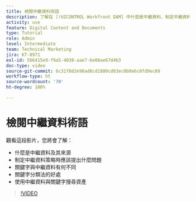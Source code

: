 ```yaml
---
title: 檢閱中繼資料術語
description: 了解在 [!UICONTROL Workfront DAM] 中什麼是中繼資料、制定中繼資料策略時應該提出什麼問題等。
activity: use
feature: Digital Content and Documents
type: Tutorial
role: Admin
level: Intermediate
team: Technical Marketing
jira: KT-8971
exl-id: 566415e9-f9a5-4038-aae7-6e08ae67d4b3
doc-type: video
source-git-commit: 6c31f8d2e98ad8cd1880cd03ec0b0e6c0fd9ec09
workflow-type: ht
source-wordcount: '70'
ht-degree: 100%

---
```


# 檢閱中繼資料術語

觀看這段影片，您將會了解：

* 什麼是中繼資料及其來源
* 制定中繼資料策略時應該提出什麼問題
* 關鍵字與中繼資料有何不同
* 關鍵字分類法的好處
* 使用中繼資料與關鍵字搜尋資產

>[!VIDEO](https://video.tv.adobe.com/v/335234/?quality=12&learn=on)
